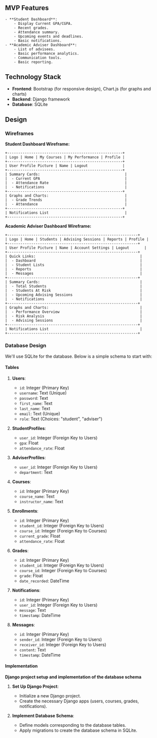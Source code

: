 ## MVP Features

    - **Student Dashboard**: 
        - Display Current GPA/CGPA.
        - Recent grades.
        - Attendance summary.
        - Upcoming events and deadlines.
        - Basic notifications.
    - **Academic Adviser Dashboard**:
        - List of advisees.
        - Basic performance analytics.
        - Communication tools.
        - Basic reporting.

## Technology Stack

- **Frontend**: Bootstrap (for responsive design), Chart.js (for graphs and charts)
- **Backend**: Django framework
- **Database**: SQLite

## Design

### Wireframes

**Student Dashboard Wireframe:**

```
+-----------------------------------------------------+
| Logo | Home | My Courses | My Performance | Profile |
+-----------------------------------------------------+
| User Profile Picture | Name | Logout                |
+-----------------------------------------------------+
| Summary Cards:                                       |
|  - Current GPA                                       |
|  - Attendance Rate                                   |
|  - Notifications                                     |
+-----------------------------------------------------+
| Graphs and Charts:                                   |
|  - Grade Trends                                      |
|  - Attendance                                        |
+-----------------------------------------------------+
| Notifications List                                   |
+-----------------------------------------------------+
```

**Academic Adviser Dashboard Wireframe:**

```
+------------------------------------------------------------+
| Logo | Home | Students | Advising Sessions | Reports | Profile |
+------------------------------------------------------------+
| User Profile Picture | Name | Account Settings | Logout       |
+------------------------------------------------------------+
| Quick Links:                                                |
|  - Dashboard                                                |
|  - Student Lists                                            |
|  - Reports                                                  |
|  - Messages                                                 |
+------------------------------------------------------------+
| Summary Cards:                                              |
|  - Total Students                                           |
|  - Students At Risk                                         |
|  - Upcoming Advising Sessions                               |
|  - Notifications                                            |
+------------------------------------------------------------+
| Graphs and Charts:                                          |
|  - Performance Overview                                     |
|  - Risk Analysis                                            |
|  - Advising Sessions                                        |
+------------------------------------------------------------+
| Notifications List                                          |
+------------------------------------------------------------+
```

### Database Design

We'll use SQLite for the database. Below is a simple schema to start with:

#### Tables

1. **Users**:
    - `id`: Integer (Primary Key)
    - `username`: Text (Unique)
    - `password`: Text
    - `first_name`: Text
    - `last_name`: Text
    - `email`: Text (Unique)
    - `role`: Text (Choices: "student", "adviser")

2. **StudentProfiles**:
    - `user_id`: Integer (Foreign Key to Users)
    - `gpa`: Float
    - `attendance_rate`: Float

3. **AdviserProfiles**:
    - `user_id`: Integer (Foreign Key to Users)
    - `department`: Text

4. **Courses**:
    - `id`: Integer (Primary Key)
    - `course_name`: Text
    - `instructor_name`: Text

5. **Enrollments**:
    - `id`: Integer (Primary Key)
    - `student_id`: Integer (Foreign Key to Users)
    - `course_id`: Integer (Foreign Key to Courses)
    - `current_grade`: Float
    - `attendance_rate`: Float

6. **Grades**:
    - `id`: Integer (Primary Key)
    - `student_id`: Integer (Foreign Key to Users)
    - `course_id`: Integer (Foreign Key to Courses)
    - `grade`: Float
    - `date_recorded`: DateTime

7. **Notifications**:
    - `id`: Integer (Primary Key)
    - `user_id`: Integer (Foreign Key to Users)
    - `message`: Text
    - `timestamp`: DateTime

8. **Messages**:
    - `id`: Integer (Primary Key)
    - `sender_id`: Integer (Foreign Key to Users)
    - `receiver_id`: Integer (Foreign Key to Users)
    - `content`: Text
    - `timestamp`: DateTime

#### Implementation

**Django project setup and implementation of the database schema**

1. **Set Up Django Project**:
    - Initialize a new Django project.
    - Create the necessary Django apps (users, courses, grades, notifications).

2. **Implement Database Schema**:
    - Define models corresponding to the database tables.
    - Apply migrations to create the database schema in SQLite.
